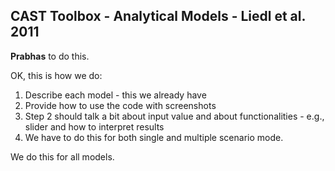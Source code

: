 ## CAST Toolbox - Analytical Models - Liedl et al. 2011


**Prabhas** to do this.




OK, this is how we do:

1. Describe each model - this we already have
2. Provide how to use the code with screenshots
3. Step 2 should talk a bit about input value and about functionalities - e.g., slider and how to interpret results
4. We have to do this for both single and multiple scenario mode.

We do this for all models.

